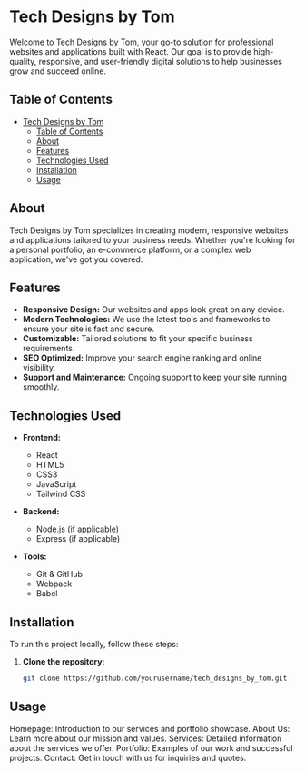 # Tech Designs by Tom

Welcome to Tech Designs by Tom, your go-to solution for professional websites and applications built with React. Our goal is to provide high-quality, responsive, and user-friendly digital solutions to help businesses grow and succeed online.

## Table of Contents

- [Tech Designs by Tom](#tech-designs-by-tom)
  - [Table of Contents](#table-of-contents)
  - [About](#about)
  - [Features](#features)
  - [Technologies Used](#technologies-used)
  - [Installation](#installation)
  - [Usage](#usage)

## About

Tech Designs by Tom specializes in creating modern, responsive websites and applications tailored to your business needs. Whether you're looking for a personal portfolio, an e-commerce platform, or a complex web application, we've got you covered.

## Features

- **Responsive Design:** Our websites and apps look great on any device.
- **Modern Technologies:** We use the latest tools and frameworks to ensure your site is fast and secure.
- **Customizable:** Tailored solutions to fit your specific business requirements.
- **SEO Optimized:** Improve your search engine ranking and online visibility.
- **Support and Maintenance:** Ongoing support to keep your site running smoothly.

## Technologies Used

- **Frontend:**

  - React
  - HTML5
  - CSS3
  - JavaScript
  - Tailwind CSS

- **Backend:**

  - Node.js (if applicable)
  - Express (if applicable)

- **Tools:**
  - Git & GitHub
  - Webpack
  - Babel

## Installation

To run this project locally, follow these steps:

1. **Clone the repository:**

   ```sh
   git clone https://github.com/yourusername/tech_designs_by_tom.git


   ```

## Usage

Homepage: Introduction to our services and portfolio showcase.
About Us: Learn more about our mission and values.
Services: Detailed information about the services we offer.
Portfolio: Examples of our work and successful projects.
Contact: Get in touch with us for inquiries and quotes.
